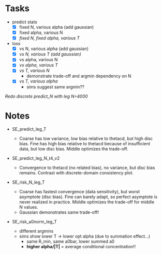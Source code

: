 # Tasks
- predict stats
  - [x] fixed N, various alpha (add gaussian)
  - [x] fixed alpha, various N
  - [x] *fixed N, fixed alpha, various T*
- loss
  - [x] vs N, various alpha (add gaussian)
  - [x] *vs N, various T (add gaussian)*
  - [x] vs alpha, various N
  - [x] *vs alpha, various T*
  - [x] *vs T, various N*
    - demonstrate trade-off and argmin dependency on N
  - [x] *vs T, various alpha*
    - sims suggest same argmin??


*Redo discrete predict_N with leg N=4000*


# Notes
- SE_predict_leg_T
  - Coarse has low variance, low bias relative to thetacd, but high disc bias. Fine has high bias relative to thetacd because of insufficient data, but low disc bias. Middle optimizes the trade-off.

- SE_predict_leg_N_t4_v2
  - Convergence to thetacd (no related bias), no variance, but disc bias remains. Contrast with discrete-domain consistency plot.

- SE_risk_N_leg_T
  - Coarse has fastest convergence (data sensitivity), but worst asymptote (disc bias). Fine can barely adapt, so perfect asymptote is never realized in practice. Middle optimizes the trade-off for middle N values.
  - Gaussian demonstrates same trade-off!

- SE_risk_a0norm_leg_T
  - different argmins
  - sims show lower T -> lower opt alpha (due to summation effect...)
    - same R_min, same a0bar, lower summed a0
    - **higher alpha/|T|** = average conditional concentration!!
